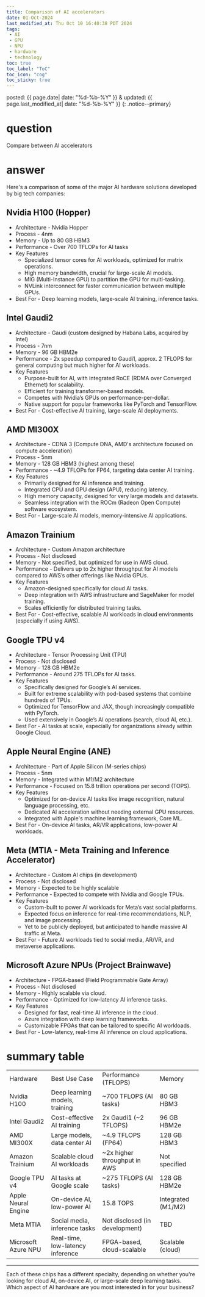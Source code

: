 ```yaml
---
title: Comparison of AI accelerators
date: 01-Oct-2024
last_modified_at: Thu Oct 10 16:40:38 PDT 2024
tags:
 - AI
 - GPU
 - NPU
 - hardware
 - technology
toc: true
toc_label: "ToC"
toc_icon: "cog"
toc_sticky: true
---
```


posted: {{ page.date| date: "%d-%b-%Y" }}
&amp;
updated: {{ page.last_modified_at| date: "%d-%b-%Y" }}
{: .notice--primary}
<h1 id="question">
	question
</h1>

Compare between AI accelerators

<h1 id="answer">
	answer
</h1>

Here's a comparison of some of the major AI hardware solutions developed by big tech companies:

<h2 id="h100">
	Nvidia H100 (Hopper)
</h2>

<ul>
<li>
	Architecture - Nvidia Hopper
</li>
<li>
	Process - 4nm
</li>
<li>
	Memory - Up to 80 GB HBM3
</li>
<li>
	Performance - Over 700 TFLOPs for AI tasks
</li>
<li>
	Key Features
	<ul>
	<li>
		Specialized tensor cores for AI workloads, optimized for matrix operations.
	</li>
	<li>
		High memory bandwidth, crucial for large-scale AI models.
	</li>
	<li>
		MIG (Multi-Instance GPU) to partition the GPU for multi-tasking.
	</li>
	<li>
		NVLink interconnect for faster communication between multiple GPUs.
	</li>
	</ul>
</li>
<li>
	Best For - Deep learning models, large-scale AI training, inference tasks.
</li>
</ul>

<h2 id="gaudi2">
	Intel Gaudi2
</h2>

<ul>
<li>
	Architecture - Gaudi (custom designed by Habana Labs, acquired by Intel)
</li>
<li>
	Process - 7nm
</li>
<li>
	Memory - 96 GB HBM2e
</li>
<li>
	Performance - 2x speedup compared to Gaudi1, approx. 2 TFLOPS for general computing but much higher for AI workloads.
</li>
<li>
	Key Features
	<ul>
	<li>
		Purpose-built for AI, with integrated RoCE (RDMA over Converged Ethernet) for scalability.
	</li>
	<li>
		Efficient for training transformer-based models.
	</li>
	<li>
		Competes with Nvidia’s GPUs on performance-per-dollar.
	</li>
	<li>
		Native support for popular frameworks like PyTorch and TensorFlow.
	</li>
	</ul>
</li>
<li>
	Best For - Cost-effective AI training, large-scale AI deployments.
</li>
</ul>

<h2 id="mi300x">
AMD MI300X
</h2>

<ul>
<li>
	Architecture - CDNA 3 (Compute DNA, AMD's architecture focused on compute acceleration)
</li>
<li>
	Process - 5nm
</li>
<li>
	Memory - 128 GB HBM3 (highest among these)
</li>
<li>
	Performance - ~4.9 TFLOPs for FP64, targeting data center AI training.
</li>
<li>
	Key Features
	<ul>
	<li>
		Primarily designed for AI inference and training.
	</li>
	<li>
		Integrated CPU and GPU design (APU), reducing latency.
	</li>
	<li>
		High memory capacity, designed for very large models and datasets.
	</li>
	<li>
		Seamless integration with the ROCm (Radeon Open Compute) software ecosystem.
	</li>
	</ul>
</li>
<li>
	Best For - Large-scale AI models, memory-intensive AI applications.
</li>
</ul>

<h2 id="trainium">
Amazon Trainium
</h2>

<ul>
<li>
	Architecture - Custom Amazon architecture
</li>
<li>
	Process - Not disclosed
</li>
<li>
	Memory - Not specified, but optimized for use in AWS cloud.
</li>
<li>
	Performance - Delivers up to 2x higher throughput for AI models compared to AWS’s other offerings like Nvidia GPUs.
</li>
<li>
	Key Features
	<ul>
	<li>
		Amazon-designed specifically for cloud AI tasks.
	</li>
	<li>
		Deep integration with AWS infrastructure and SageMaker for model training.
	</li>
	<li>
		Scales efficiently for distributed training tasks.
	</li>
	</ul>
</li>
<li>
	Best For - Cost-effective, scalable AI workloads in cloud environments (especially if using AWS).
</li>
</ul>

<h2 id="tpu-v4">
Google TPU v4
</h2>

<ul>
<li>
	Architecture - Tensor Processing Unit (TPU)
</li>
<li>
	Process - Not disclosed
</li>
<li>
	Memory - 128 GB HBM2e
</li>
<li>
	Performance - Around 275 TFLOPs for AI tasks.
</li>
<li>
	Key Features
	<ul>
	<li>
		Specifically designed for Google’s AI services.
	</li>
	<li>
		Built for extreme scalability with pod-based systems that combine hundreds of TPUs.
	</li>
	<li>
		Optimized for TensorFlow and JAX, though increasingly compatible with PyTorch.
	</li>
	<li>
		Used extensively in Google’s AI operations (search, cloud AI, etc.).
	</li>
	</ul>
</li>
<li>
	Best For - AI tasks at scale, especially for organizations already within Google Cloud.
</li>
</ul>

<h2 id="ane">
Apple Neural Engine (ANE)
</h2>

<ul>
<li>
	Architecture - Part of Apple Silicon (M-series chips)
</li>
<li>
	Process - 5nm
</li>
<li>
	Memory - Integrated within M1/M2 architecture
</li>
<li>
	Performance - Focused on 15.8 trillion operations per second (TOPS).
</li>
<li>
	Key Features
	<ul>
	<li>
		Optimized for on-device AI tasks like image recognition, natural language processing, etc.
	</li>
	<li>
		Dedicated AI acceleration without needing external GPU resources.
	</li>
	<li>
		Integrated with Apple's machine learning framework, Core ML.
	</li>
	</ul>
</li>
<li>
	Best For - On-device AI tasks, AR/VR applications, low-power AI workloads.
</li>
</ul>

<h2 id="mtia">
	Meta (MTIA - Meta Training and Inference Accelerator)
</h2>

<ul>
<li>
	Architecture - Custom AI chips (in development)
</li>
<li>
	Process - Not disclosed
</li>
<li>
	Memory - Expected to be highly scalable
</li>
<li>
	Performance - Expected to compete with Nvidia and Google TPUs.
</li>
<li>
	Key Features
	<ul>
	<li>
		Custom-built to power AI workloads for Meta’s vast social platforms.
	</li>
	<li>
		Expected focus on inference for real-time recommendations, NLP, and image processing.
	</li>
	<li>
		Yet to be publicly deployed, but anticipated to handle massive AI traffic at Meta.
	</li>
	</ul>
</li>
<li>
	Best For - Future AI workloads tied to social media, AR/VR, and metaverse applications.
</li>
</ul>

<h2 id="brainwave">
Microsoft Azure NPUs (Project Brainwave)
</h2>

<ul>
<li>
	Architecture - FPGA-based (Field Programmable Gate Array)
</li>
<li>
	Process - Not disclosed
</li>
<li>
	Memory - Highly scalable via cloud.
</li>
<li>
	Performance - Optimized for low-latency AI inference tasks.
</li>
<li>
	Key Features
	<ul>
	<li>
		Designed for fast, real-time AI inference in the cloud.
	</li>
	<li>
		Azure integration with deep learning frameworks.
	</li>
	<li>
		Customizable FPGAs that can be tailored to specific AI workloads.
	</li>
	</ul>
</li>
<li>
	Best For - Low-latency, real-time AI inference on cloud applications.
</li>
</ul>

<h1 id="table">summary table</h1>

<table>
<tr>
<td> Hardware         </td><td> Best Use Case               </td><td> Performance (TFLOPS)    </td><td> Memory         </td>
</tr>
<tr>
<td> Nvidia H100       </td><td> Deep learning models, training  </td><td> ~700 TFLOPS (AI tasks)       </td><td> 80 GB HBM3         </td>
</tr>
<tr>
<td> Intel Gaudi2      </td><td> Cost-effective AI training      </td><td> 2x Gaudi1 (~2 TFLOPS)        </td><td> 96 GB HBM2e        </td>
</tr>
<tr>
<td> AMD MI300X        </td><td> Large models, data center AI    </td><td> ~4.9 TFLOPS (FP64)           </td><td> 128 GB HBM3        </td>
</tr>
<tr>
<td> Amazon Trainium   </td><td> Scalable cloud AI workloads     </td><td> ~2x higher throughput in AWS </td><td> Not specified      </td>
</tr>
<tr>
<td> Google TPU v4     </td><td> AI tasks at Google scale        </td><td> ~275 TFLOPS (AI tasks)       </td><td> 128 GB HBM2e       </td>
</tr>
<tr>
<td> Apple Neural Engine</td><td> On-device AI, low-power AI     </td><td> 15.8 TOPS                    </td><td> Integrated (M1/M2) </td>
</tr>
<tr>
<td> Meta MTIA         </td><td> Social media, inference tasks   </td><td> Not disclosed (in development) </td><td> TBD              </td>
</tr>
<tr>
<td> Microsoft Azure NPU</td><td> Real-time, low-latency inference </td><td> FPGA-based, cloud-scalable  </td><td> Scalable (cloud)   </td>
</tr>
</table>

<hr>
Each of these chips has a different specialty, depending on whether you're looking for cloud AI, on-device AI, or large-scale deep learning tasks. Which aspect of AI hardware are you most interested in for your business?

